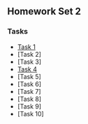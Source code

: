 ## Homework Set 2

### Tasks

* [Task 1](https://lsdroubay.github.io/math5610/homework/homework2)
* [Task 2]
* [Task 3]
* [Task 4](https://lsdroubay.github.io/math5610/softwaremanual/addvecs)
* [Task 5]
* [Task 6]
* [Task 7]
* [Task 8]
* [Task 9]
* [Task 10]
